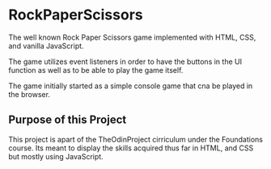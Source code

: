 # RockPaperScissors
The well known Rock Paper Scissors game implemented with HTML, CSS, and vanilla JavaScript. 

The game utilizes event listeners in order to have the buttons in the UI function as well as to be able to play the game itself. 

The game initially started as a simple console game that cna be played in the browser.

## Purpose of this Project
This project is apart of the TheOdinProject cirriculum under the Foundations course. Its meant to display the skills acquired thus far in HTML, and CSS but mostly using JavaScript.


